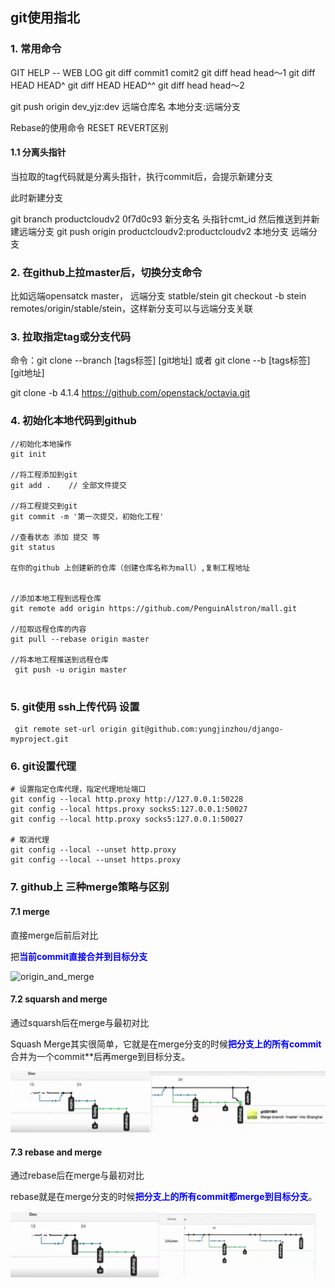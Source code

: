 ## git使用指北

### 1. 常用命令

GIT HELP -- WEB LOG
git diff  commit1   comit2
git diff  head  head～1
git diff HEAD  HEAD^
git diff HEAD  HEAD^^
git diff  head  head～2

git push origin  dev_yjz:dev
             远端仓库名  本地分支:远端分支



Rebase的使用命令
RESET  REVERT区别

#### 1.1 分离头指针

当拉取的tag代码就是分离头指针，执行commit后，会提示新建分支

此时新建分支

 git branch productcloudv2 0f7d0c93
          新分支名       头指针cmt_id
然后推送到并新建远端分支
git push origin productcloudv2:productcloudv2
                本地分支     远端分支



### 2. 在github上拉master后，切换分支命令

比如远端opensatck  master， 远端分支 statble/stein
git checkout -b stein remotes/origin/stable/stein，这样新分支可以与远端分支关联

### 3. 拉取指定tag或分支代码
命令：git clone --branch [tags标签] [git地址] 或者 git clone --b [tags标签] [git地址]

git clone -b 4.1.4 https://github.com/openstack/octavia.git



### 4. 初始化本地代码到github

```
//初始化本地操作
git init
 
//将工程添加到git
git add .    // 全部文件提交
 
//将工程提交到git
git commit -m '第一次提交，初始化工程'
 
//查看状态 添加 提交 等
git status

在你的github 上创建新的仓库（创建仓库名称为mall）,复制工程地址


//添加本地工程到远程仓库
git remote add origin https://github.com/PenguinAlstron/mall.git

//拉取远程仓库的内容
git pull --rebase origin master

//将本地工程推送到远程仓库
 git push -u origin master
 

```



### 5. git使用 ssh上传代码 设置

```
 git remote set-url origin git@github.com:yungjinzhou/django-myproject.git
```



### 6. git设置代理

```
# 设置指定仓库代理，指定代理地址端口
git config --local http.proxy http://127.0.0.1:50228
git config --local https.proxy socks5:127.0.0.1:50027
git config --local http.proxy socks5:127.0.0.1:50027

# 取消代理
git config --local --unset http.proxy
git config --local --unset https.proxy

```



### 7. github上 三种merge策略与区别

#### 7.1 merge

直接merge后前后对比

把<font color=blue>**当前commit直接合并到目标分支**</font>

![origin_and_merge](H:./origin_and_merge.png)



#### 7.2 squarsh and merge

通过squarsh后在merge与最初对比

Squash Merge其实很简单，它就是在merge分支的时候<font color=blue>**把分支上的所有commit**</font>合并为一个commit**后再merge到目标分支。



![origin_and_squarsh&merge](./origin_and_squarsh&merge.png)



#### 7.3 rebase and merge

通过rebase后在merge与最初对比

rebase就是在merge分支的时候<font color=blue>**把分支上的所有commit都merge到目标分支**</font>。



![origin_and_rebase&merge](./origin_and_rebase&merge.png)







